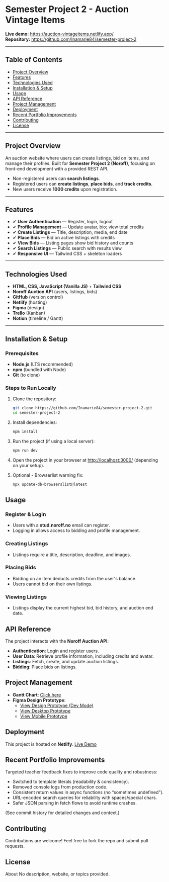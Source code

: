 # Semester Project 2 - Auction Vintage Items

**Live demo:** https://auction-vintageitems.netlify.app/  
**Repository:** https://github.com/Inamarie84/semester-project-2

---

## Table of Contents

- [Project Overview](#project-overview)
- [Features](#features)
- [Technologies Used](#technologies-used)
- [Installation & Setup](#installation--setup)
- [Usage](#usage)
- [API Reference](#api-reference)
- [Project Management](#project-management)
- [Deployment](#deployment)
- [Recent Portfolio Improvements](#recent-portfolio-improvements)
- [Contributing](#contributing)
- [License](#license)

---

## Project Overview

An auction website where users can create listings, bid on items, and manage their profiles. Built for **Semester Project 2 (Noroff)**, focusing on front-end development with a provided REST API.

- Non-registered users can **search listings**.
- Registered users can **create listings**, **place bids**, and **track credits**.
- New users receive **1000 credits** upon registration.

---

## Features

- ✔ **User Authentication** — Register, login, logout
- ✔ **Profile Management** — Update avatar, bio; view total credits
- ✔ **Create Listings** — Title, description, media, end date
- ✔ **Place Bids** — Bid on active listings with credits
- ✔ **View Bids** — Listing pages show bid history and counts
- ✔ **Search Listings** — Public search with results view
- ✔ **Responsive UI** — Tailwind CSS + skeleton loaders

---

## Technologies Used

- **HTML, CSS, JavaScript (Vanilla JS)** + **Tailwind CSS**
- **Noroff Auction API** (users, listings, bids)
- **GitHub** (version control)
- **Netlify** (hosting)
- **Figma** (design)
- **Trello** (Kanban)
- **Notion** (timeline / Gantt)

---

## Installation & Setup

### Prerequisites

- **Node.js** (LTS recommended)
- **npm** (bundled with Node)
- **Git** (to clone)

### Steps to Run Locally

1. Clone the repository:

   ```bash
   git clone https://github.com/Inamarie84/semester-project-2.git
   cd semester-project-2
   ```

2. Install dependencies:

   ```bash
   npm install
   ```

3. Run the project (if using a local server):

   ```bash
   npm run dev
   ```

4. Open the project in your browser at [http://localhost:3000/](http://localhost:3000/) (depending on your setup).

5. Optional - Browserlist warning fix:

   ```bash
   npx update-db-browserslist@latest
   ```

## Usage

### Register & Login

- Users with a **stud.noroff.no** email can register.
- Logging in allows access to bidding and profile management.

### Creating Listings

- Listings require a title, description, deadline, and images.

### Placing Bids

- Bidding on an item deducts credits from the user's balance.
- Users cannot bid on their own listings.

### Viewing Listings

- Listings display the current highest bid, bid history, and auction end date.

## API Reference

The project interacts with the **Noroff Auction API**:

- **Authentication**: Login and register users.
- **User Data**: Retrieve profile information, including credits and avatar.
- **Listings**: Fetch, create, and update auction listings.
- **Bidding**: Place bids on listings.

## Project Management

- **Gantt Chart**: [Click here](https://picturesque-harmony-535.notion.site/1a8da066747b8011880bef11bfd78ec4?v=1a9da066747b807b8b50000cd2731471)
- **Figma Design Prototype**:
  - [View Design Prototype (Dev Mode)](https://www.figma.com/design/ls8KmToOzwn7YtqZx8NCn7/semester-project-2?node-id=0-1&m=dev&t=zKiixMlqNMHz5L7m-1)
  - [View Desktop Prototype](https://www.figma.com/proto/ls8KmToOzwn7YtqZx8NCn7/semester-project-2?node-id=0-1&t=zKiixMlqNMHz5L7m-1)
  - [View Mobile Prototype](https://www.figma.com/proto/ls8KmToOzwn7YtqZx8NCn7/semester-project-2?node-id=12-127&t=zKiixMlqNMHz5L7m-1)

## Deployment

This project is hosted on **Netlify**. [Live Demo](https://auction-vintageitems.netlify.app/)

## Recent Portfolio Improvements

Targeted teacher feedback fixes to improve code quality and robustness:

- Switched to template literals (readability & consistency).
- Removed console logs from production code.
- Consistent return values in async functions (no “sometimes undefined”).
- URL-encoded search queries for reliability with spaces/special chars.
- Safer JSON parsing in fetch flows to avoid runtime crashes.

(See commit history for detailed changes and context.)

## Contributing

Contributions are welcome! Feel free to fork the repo and submit pull requests.

## License

About
No description, website, or topics provided.

